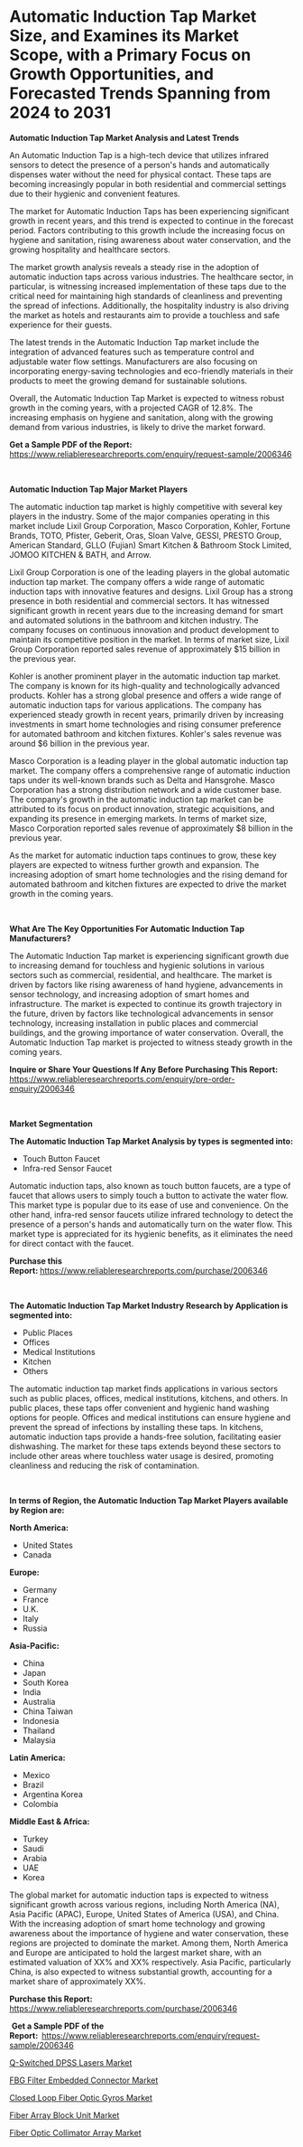 <p><h1>Automatic Induction Tap Market Size, and Examines its Market Scope, with a Primary Focus on Growth Opportunities, and Forecasted Trends Spanning from 2024 to 2031</h1></p><p><strong>Automatic Induction Tap Market Analysis and Latest Trends</strong></p>
<p><p>An Automatic Induction Tap is a high-tech device that utilizes infrared sensors to detect the presence of a person's hands and automatically dispenses water without the need for physical contact. These taps are becoming increasingly popular in both residential and commercial settings due to their hygienic and convenient features.</p><p>The market for Automatic Induction Taps has been experiencing significant growth in recent years, and this trend is expected to continue in the forecast period. Factors contributing to this growth include the increasing focus on hygiene and sanitation, rising awareness about water conservation, and the growing hospitality and healthcare sectors.</p><p>The market growth analysis reveals a steady rise in the adoption of automatic induction taps across various industries. The healthcare sector, in particular, is witnessing increased implementation of these taps due to the critical need for maintaining high standards of cleanliness and preventing the spread of infections. Additionally, the hospitality industry is also driving the market as hotels and restaurants aim to provide a touchless and safe experience for their guests.</p><p>The latest trends in the Automatic Induction Tap market include the integration of advanced features such as temperature control and adjustable water flow settings. Manufacturers are also focusing on incorporating energy-saving technologies and eco-friendly materials in their products to meet the growing demand for sustainable solutions.</p><p>Overall, the Automatic Induction Tap Market is expected to witness robust growth in the coming years, with a projected CAGR of 12.8%. The increasing emphasis on hygiene and sanitation, along with the growing demand from various industries, is likely to drive the market forward.</p></p>
<p><strong>Get a Sample PDF of the Report:&nbsp;</strong> <a href="https://www.reliableresearchreports.com/enquiry/request-sample/2006346">https://www.reliableresearchreports.com/enquiry/request-sample/2006346</a></p>
<p>&nbsp;</p>
<p><strong>Automatic Induction Tap Major Market Players</strong></p>
<p><p>The automatic induction tap market is highly competitive with several key players in the industry. Some of the major companies operating in this market include Lixil Group Corporation, Masco Corporation, Kohler, Fortune Brands, TOTO, Pfister, Geberit, Oras, Sloan Valve, GESSI, PRESTO Group, American Standard, GLLO (Fujian) Smart Kitchen & Bathroom Stock Limited, JOMOO KITCHEN & BATH, and Arrow.</p><p>Lixil Group Corporation is one of the leading players in the global automatic induction tap market. The company offers a wide range of automatic induction taps with innovative features and designs. Lixil Group has a strong presence in both residential and commercial sectors. It has witnessed significant growth in recent years due to the increasing demand for smart and automated solutions in the bathroom and kitchen industry. The company focuses on continuous innovation and product development to maintain its competitive position in the market. In terms of market size, Lixil Group Corporation reported sales revenue of approximately $15 billion in the previous year.</p><p>Kohler is another prominent player in the automatic induction tap market. The company is known for its high-quality and technologically advanced products. Kohler has a strong global presence and offers a wide range of automatic induction taps for various applications. The company has experienced steady growth in recent years, primarily driven by increasing investments in smart home technologies and rising consumer preference for automated bathroom and kitchen fixtures. Kohler's sales revenue was around $6 billion in the previous year.</p><p>Masco Corporation is a leading player in the global automatic induction tap market. The company offers a comprehensive range of automatic induction taps under its well-known brands such as Delta and Hansgrohe. Masco Corporation has a strong distribution network and a wide customer base. The company's growth in the automatic induction tap market can be attributed to its focus on product innovation, strategic acquisitions, and expanding its presence in emerging markets. In terms of market size, Masco Corporation reported sales revenue of approximately $8 billion in the previous year.</p><p>As the market for automatic induction taps continues to grow, these key players are expected to witness further growth and expansion. The increasing adoption of smart home technologies and the rising demand for automated bathroom and kitchen fixtures are expected to drive the market growth in the coming years.</p></p>
<p>&nbsp;</p>
<p><strong>What Are The Key Opportunities For Automatic Induction Tap Manufacturers?</strong></p>
<p><p>The Automatic Induction Tap market is experiencing significant growth due to increasing demand for touchless and hygienic solutions in various sectors such as commercial, residential, and healthcare. The market is driven by factors like rising awareness of hand hygiene, advancements in sensor technology, and increasing adoption of smart homes and infrastructure. The market is expected to continue its growth trajectory in the future, driven by factors like technological advancements in sensor technology, increasing installation in public places and commercial buildings, and the growing importance of water conservation. Overall, the Automatic Induction Tap market is projected to witness steady growth in the coming years.</p></p>
<p><strong>Inquire or Share Your Questions If Any Before Purchasing This Report:</strong> <a href="https://www.reliableresearchreports.com/enquiry/pre-order-enquiry/2006346">https://www.reliableresearchreports.com/enquiry/pre-order-enquiry/2006346</a></p>
<p>&nbsp;</p>
<p><strong>Market Segmentation</strong></p>
<p><strong>The Automatic Induction Tap Market Analysis by types is segmented into:</strong></p>
<p><ul><li>Touch Button Faucet</li><li>Infra-red Sensor Faucet</li></ul></p>
<p><p>Automatic induction taps, also known as touch button faucets, are a type of faucet that allows users to simply touch a button to activate the water flow. This market type is popular due to its ease of use and convenience. On the other hand, infra-red sensor faucets utilize infrared technology to detect the presence of a person's hands and automatically turn on the water flow. This market type is appreciated for its hygienic benefits, as it eliminates the need for direct contact with the faucet.</p></p>
<p><strong>Purchase this Report:&nbsp;</strong><a href="https://www.reliableresearchreports.com/purchase/2006346">https://www.reliableresearchreports.com/purchase/2006346</a></p>
<p>&nbsp;</p>
<p><strong>The Automatic Induction Tap Market Industry Research by Application is segmented into:</strong></p>
<p><ul><li>Public Places</li><li>Offices</li><li>Medical Institutions</li><li>Kitchen</li><li>Others</li></ul></p>
<p><p>The automatic induction tap market finds applications in various sectors such as public places, offices, medical institutions, kitchens, and others. In public places, these taps offer convenient and hygienic hand washing options for people. Offices and medical institutions can ensure hygiene and prevent the spread of infections by installing these taps. In kitchens, automatic induction taps provide a hands-free solution, facilitating easier dishwashing. The market for these taps extends beyond these sectors to include other areas where touchless water usage is desired, promoting cleanliness and reducing the risk of contamination.</p></p>
<p>&nbsp;</p>
<p><strong>In terms of Region, the Automatic Induction Tap Market Players available by Region are:</strong></p>
<p>
    <p> <strong> North America: </strong>
        <ul>
            <li>United States</li>
            <li>Canada</li>
        </ul>
        </p> 
    <p> <strong> Europe: </strong>
        <ul>
            <li>Germany</li>
            <li>France</li>
            <li>U.K.</li>
            <li>Italy</li>
            <li>Russia</li>
        </ul>
        </p> 
    <p> <strong> Asia-Pacific: </strong>
        <ul>
            <li>China</li>
            <li>Japan</li>
            <li>South Korea</li>
            <li>India</li>
            <li>Australia</li>
            <li>China Taiwan</li>
            <li>Indonesia</li>
            <li>Thailand</li>
            <li>Malaysia</li>
        </ul>
        </p> 
    <p> <strong> Latin America: </strong>
        <ul>
            <li>Mexico</li>
            <li>Brazil</li>
            <li>Argentina Korea</li>
            <li>Colombia</li>
        </ul>
        </p> 
    <p> <strong> Middle East & Africa: </strong>
        <ul>
            <li>Turkey</li>
            <li>Saudi</li>
            <li>Arabia</li>
            <li>UAE</li>
            <li>Korea</li>
        </ul>
    </p>
    </p>
<p><p>The global market for automatic induction taps is expected to witness significant growth across various regions, including North America (NA), Asia Pacific (APAC), Europe, United States of America (USA), and China. With the increasing adoption of smart home technology and growing awareness about the importance of hygiene and water conservation, these regions are projected to dominate the market. Among them, North America and Europe are anticipated to hold the largest market share, with an estimated valuation of XX% and XX% respectively. Asia Pacific, particularly China, is also expected to witness substantial growth, accounting for a market share of approximately XX%.</p></p>
<p><strong>Purchase this Report: </strong><a href="https://www.reliableresearchreports.com/purchase/2006346">https://www.reliableresearchreports.com/purchase/2006346</a></p>
<p>&nbsp;<strong>Get a Sample PDF of the Report:&nbsp;&nbsp;</strong><a href="https://www.reliableresearchreports.com/enquiry/request-sample/2006346">https://www.reliableresearchreports.com/enquiry/request-sample/2006346</a></p>
<p><strong></strong></p>
<p><p><a href="https://github.com/Chiragrp24/Market-Research-Report-List-2/blob/main/q-switched-dpss-lasers-market.md">Q-Switched DPSS Lasers Market</a></p><p><a href="https://github.com/Chiragrp25/Market-Research-Report-List-2/blob/main/fbg-filter-embedded-connector-market.md">FBG Filter Embedded Connector Market</a></p><p><a href="https://github.com/Chiragrp26/Market-Research-Report-List-2/blob/main/closed-loop-fiber-optic-gyros-market.md">Closed Loop Fiber Optic Gyros Market</a></p><p><a href="https://github.com/YashRP12/Market-Research-Report-List-2/blob/main/fiber-array-block-unit-market.md">Fiber Array Block Unit Market</a></p><p><a href="https://github.com/santosh758595/Market-Research-Report-List-2/blob/main/fiber-optic-collimator-array-market.md">Fiber Optic Collimator Array Market</a></p></p>